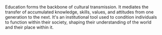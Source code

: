
Education forms the backbone of cultural transmission. It mediates the transfer of accumulated knowledge, skills, values, and attitudes from one generation to the next. It's an institutional tool used to condition individuals to function within their society, shaping their understanding of the world and their place within it.

